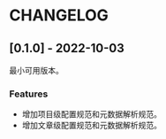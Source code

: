 # CHANGELOG

## [0.1.0] - 2022-10-03

最小可用版本。

### Features

- 增加项目级配置规范和元数据解析规范。
- 增加文章级配置规范和元数据解析规范。
